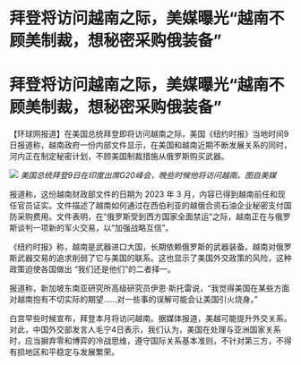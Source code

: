 # 拜登将访问越南之际，美媒曝光“越南不顾美制裁，想秘密采购俄装备”

# 拜登将访问越南之际，美媒曝光“越南不顾美制裁，想秘密采购俄装备”

【环球网报道】在美国总统拜登即将访问越南之际，美国《纽约时报》当地时间9日报道称，越南政府一份内部文件显示，在美国和越南近期不断发展关系的同时，河内正在制定秘密计划，不顾美国制裁措施从俄罗斯购买武器。

![](https://inews.gtimg.com/om_bt/OeIG6Hz_4Vky2-YkZw4FuftaLy9oFAPseFPkLzw9zsOnMAA/1000)
_美国总统拜登9日在印度出席G20峰会，晚些时候他将访问越南。图自美媒_

报道称，这份越南财政部文件的日期为 2023 年 3
月，内容已得到越南前任和现任官员证实。文件描述了越南如何通过在西伯利亚的越俄合资石油企业秘密支付国防采购费用。文件表明，在“俄罗斯受到西方国家全面禁运”之际，越南正在与俄罗斯谈判一项新的军火交易，以“加强战略互信”。

《纽约时报》称，越南是武器进口大国，长期依赖俄罗斯的武器装备。越南对俄罗斯武器交易的追求削弱了它与美国的联系。这也显示了美国外交政策的风险，这种政策迫使各国做出
“我们还是他们”的二者择一。

报道称，新加坡东南亚研究所高级研究员伊恩·斯托雷说，“我觉得美国在某些方面对越南抱有不切实际的期望……对一些事的误解可能会让美国引火烧身。”

白宫早些时候宣布，拜登本月将访问越南。据媒体报道，美越可能提升外交关系。对此，中国外交部发言人毛宁4日表示，我们认为，美国在处理与亚洲国家关系时，应当摒弃零和博弈的冷战思维，遵守国际关系基本准则，不针对第三方，不得有损地区和平稳定与发展繁荣。

